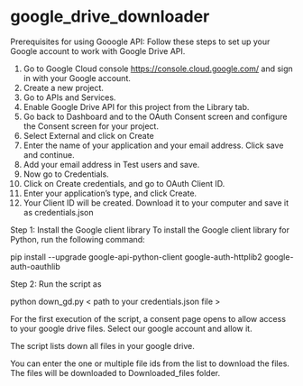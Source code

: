 # google_drive_downloader

Prerequisites for using Gooogle API:
Follow these steps to set up your Google account to work with Google Drive API.
   1) Go to Google Cloud console https://console.cloud.google.com/ and sign in with your Google account.
   2) Create a new project.
   3) Go to APIs and Services.
   4) Enable Google Drive API for this project from the Library tab.
   5) Go back to Dashboard and to the OAuth Consent screen and configure the Consent screen for your project.
   6) Select External and click on Create
   7) Enter the name of your application and your email address. Click save and continue. 
   8) Add your email address in Test users and save.
   9) Now go to Credentials.
   10) Click on Create credentials, and go to OAuth Client ID.
   11) Enter your application’s type, and click Create.
   12) Your Client ID will be created. Download it to your computer and save it as credentials.json


Step 1: Install the Google client library
To install the Google client library for Python, run the following command:

  pip install --upgrade google-api-python-client google-auth-httplib2 google-auth-oauthlib
  
Step 2: Run the script as

  python down_gd.py < path to your credentials.json file >
  
  
For the first execution of the script, a consent page opens to allow access to your google drive files. Select our google account and allow it.

The script lists down all files in your google drive.

You can enter the one or multiple file ids from the list to download the files. The files will be downloaded to Downloaded_files folder.
